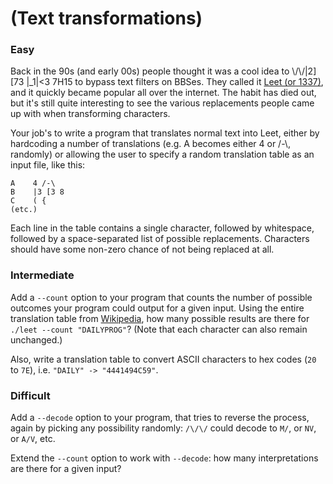 # (Text transformations)
<div class="md"><h3>Easy</h3>
<p>Back in the 90s (and early 00s) people thought it was a cool idea to \/\/|2][73 |_1|&lt;3 7H15 to bypass text filters on BBSes. They called it <a href="http://en.wikipedia.org/wiki/Leet">Leet (or 1337)</a>, and it quickly became popular all over the internet. The habit has died out, but it's still quite interesting to see the various replacements people came up with when transforming characters.</p>
<p>Your job's to write a program that translates normal text into Leet, either by hardcoding a number of translations (e.g. A becomes either 4 or /-\, randomly) or allowing the user to specify a random translation table as an input file, like this:</p>
<pre><code>A    4 /-\
B    |3 [3 8
C    ( {
(etc.)
</code></pre>
<p>Each line in the table contains a single character, followed by whitespace, followed by a space-separated list of possible replacements. Characters should have some non-zero chance of not being replaced at all.</p>
<h3>Intermediate</h3>
<p>Add a <code>--count</code> option to your program that counts the number of possible outcomes your program could output for a given input. Using the entire translation table from <a href="http://en.wikipedia.org/wiki/Leet#Orthography">Wikipedia</a>, how many possible results are there for <code>./leet --count "DAILYPROG"</code>? (Note that each character can also remain unchanged.)</p>
<p>Also, write a translation table to convert ASCII characters to hex codes (<code>20</code> to <code>7E</code>), i.e. <code>"DAILY" -&gt; "4441494C59"</code>.</p>
<h3>Difficult</h3>
<p>Add a <code>--decode</code> option to your program, that tries to reverse the process, again by picking any possibility randomly: <code>/\/\/</code> could decode to <code>M/</code>, or <code>NV</code>, or <code>A/V</code>, etc.</p>
<p>Extend the <code>--count</code> option to work with <code>--decode</code>: how many interpretations are there for a given input?</p>
</div>
